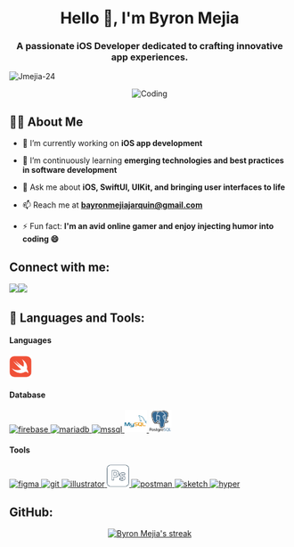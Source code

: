 
<h1 align="center">Hello 👋, I'm Byron Mejia</h1>
<h3 align="center">A passionate iOS Developer dedicated to crafting innovative app experiences.</h3>

<p align="left">  <img src="https://komarev.com/ghpvc/?username=Jmejia-24&label=Profile%20views&color=0e75b6&style=flat" alt="Jmejia-24" />  </p>

<p align="center">
  <img 
    src="https://cdn.discordapp.com/attachments/929254350218477588/929254423249711144/favpng_computer-programming-programmer-clip-art.png?ex=67d90d1f&is=67d7bb9f&hm=9071d60ab942271708d5b7408a391e2fdbfdf80988b622118c5db399d67ce778&"
    alt="Coding"
    width="400"
  />
</p>

## 🙋‍♂️ About Me

- 🔭 I’m currently working on **iOS app development**

- 🌱 I’m continuously learning **emerging technologies and best practices in software development**

- 💬 Ask me about **iOS, SwiftUI, UIKit, and bringing user interfaces to life**

- 📫 Reach me at **[bayronmejiajarquin@gmail.com](mailto:bayronmejiajarquin@gmail.com)**

- ⚡ Fun fact: **I'm an avid online gamer and enjoy injecting humor into coding 😄**

## Connect with me:
<p align="left">

<a href = "https://www.linkedin.com/in/byronmejiaing/"><img src="https://img.icons8.com/fluent/48/000000/linkedin.png"/></a><a href = "https://www.instagram.com/bmejia_24/"><img src="https://img.icons8.com/fluent/48/000000/instagram-new.png"/></a>

</p>

## 🚀 Languages and Tools: 

<h4 align="left">Languages</h4>
<p align="left"> 
<a href="https://developer.apple.com/swift/" target="_blank" rel="noreferrer"> <img src="https://raw.githubusercontent.com/devicons/devicon/master/icons/swift/swift-original.svg" alt="swift" width="40" height="40"/> </a> </p>

<h4>Database</h4>
<p align="left"> 
<a href="https://firebase.google.com/" target="_blank" rel="noreferrer"> <img src="https://www.vectorlogo.zone/logos/firebase/firebase-icon.svg" alt="firebase" width="40" height="40"/> </a> 
<a href="https://mariadb.org/" target="_blank" rel="noreferrer"> <img src="https://www.vectorlogo.zone/logos/mariadb/mariadb-icon.svg" alt="mariadb" width="40" height="40"/> </a> 
<a href="https://www.microsoft.com/en-us/sql-server" target="_blank" rel="noreferrer"> <img src="https://www.svgrepo.com/show/303229/microsoft-sql-server-logo.svg" alt="mssql" width="40" height="40"/> </a> 
<a href="https://www.mysql.com/" target="_blank" rel="noreferrer"> <img src="https://raw.githubusercontent.com/devicons/devicon/master/icons/mysql/mysql-original-wordmark.svg" alt="mysql" width="40" height="40"/> </a> <a href="https://www.postgresql.org" target="_blank" rel="noreferrer"> <img src="https://raw.githubusercontent.com/devicons/devicon/master/icons/postgresql/postgresql-original-wordmark.svg" alt="postgresql" width="40" height="40"/> </a> </p>

<h4>Tools</h4>
<p align="left"> <a href="https://www.figma.com/" target="_blank" rel="noreferrer"> <img src="https://www.vectorlogo.zone/logos/figma/figma-icon.svg" alt="figma" width="40" height="40"/> </a> <a href="https://git-scm.com/" target="_blank" rel="noreferrer"> <img src="https://www.vectorlogo.zone/logos/git-scm/git-scm-icon.svg" alt="git" width="40" height="40"/> </a> <a href="https://www.adobe.com/in/products/illustrator.html" target="_blank" rel="noreferrer"> <img src="https://www.vectorlogo.zone/logos/adobe_illustrator/adobe_illustrator-icon.svg" alt="illustrator" width="40" height="40"/> </a> <a href="https://www.photoshop.com/en" target="_blank" rel="noreferrer"> <img src="https://raw.githubusercontent.com/devicons/devicon/master/icons/photoshop/photoshop-line.svg" alt="photoshop" width="40" height="40"/> </a> <a href="https://postman.com" target="_blank" rel="noreferrer"> <img src="https://www.vectorlogo.zone/logos/getpostman/getpostman-icon.svg" alt="postman" width="40" height="40"/> </a> <a href="https://www.sketch.com/" target="_blank" rel="noreferrer"> <img src="https://www.vectorlogo.zone/logos/sketchapp/sketchapp-icon.svg" alt="sketch" width="40" height="40"/> </a> 
<a href="https://hyper.is/" target="_blank" rel="noreferrer"> <img src="https://ph-files.imgix.net/d20962fa-6bca-4f4a-810a-2ff5a1d48438.png?auto=format&auto=compress&codec=mozjpeg&cs=strip&w=64&h=64&fit=crop&frame=1&dpr=1" alt="hyper" width="40" height="40"/> </a></p>

## GitHub:

<p align="center">
    <a href="https://github.com/Jmejia-24/">
        <img title="🔥 Get streak stats for your profile at git.io/streak-stats" alt="Byron Mejia's streak" src="https://nirzak-streak-stats.vercel.app/?user=Jmejia-24&theme=black-ice&hide_border=true&stroke=0000&background=060A0CD0"/>
    </a>
</p>

